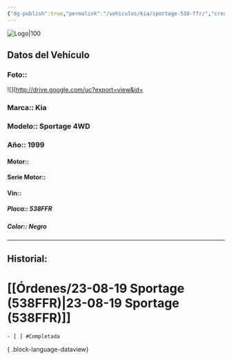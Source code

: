 ```yaml
---
{"dg-publish":true,"permalink":"/vehiculos/kia/sportage-538-ffr/","created":"","updated":""}
---
```


![Logo|100](http://drive.google.com/uc?export=view&id=137fl3TIZ0-PU8b-Pt0bsjclwHub_u78G)

## Datos del Vehículo 
### Foto:: 
![](http://drive.google.com/uc?export=view&id=

### Marca:: Kia 
### Modelo:: Sportage 4WD
### Año:: 1999
#### Motor:: 
#### Serie Motor:: 
#### Vin:: 
##### Placa:: 538FFR
##### Color:: Negro
---

## Historial:

# [[Órdenes/23-08-19 Sportage (538FFR)\|23-08-19 Sportage (538FFR)]]

    - [ ] #Completada

{ .block-language-dataview} 

